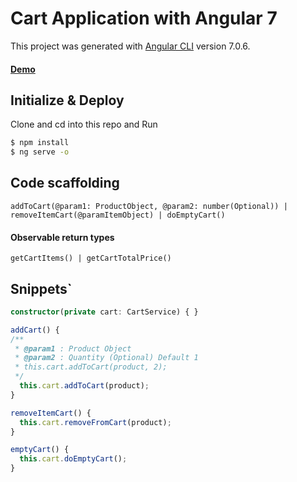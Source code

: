 # Cart Application with Angular 7

This project was generated with [Angular CLI](https://github.com/angular/angular-cli) version 7.0.6.

#### [Demo](https://jit-talukdar.github.io/angularcart/)

## Initialize & Deploy
Clone and cd into this repo and Run 
```bash
$ npm install
$ ng serve -o
```
## Code scaffolding
```
addToCart(@param1: ProductObject, @param2: number(Optional)) | removeItemCart(@paramItemObject) | doEmptyCart()
```

#### Observable return types
`getCartItems() | getCartTotalPrice()`

## Snippets`
```typescript
constructor(private cart: CartService) { }

addCart() {
/**
 * @param1 : Product Object
 * @param2 : Quantity (Optional) Default 1
 * this.cart.addToCart(product, 2);
 */
  this.cart.addToCart(product);
}

removeItemCart() {
  this.cart.removeFromCart(product);
}

emptyCart() {
  this.cart.doEmptyCart();
}
```
